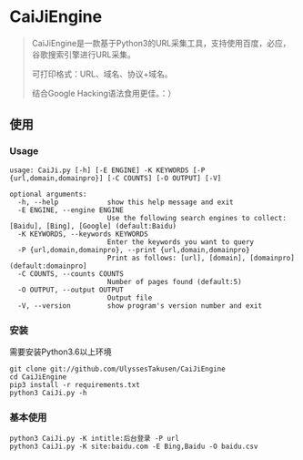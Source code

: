 # CaiJiEngine

> CaiJiEngine是一款基于Python3的URL采集工具，支持使用百度，必应，谷歌搜索引擎进行URL采集。
>
> 可打印格式：URL、域名、协议+域名。
>
> 结合Google Hacking语法食用更佳。：）

## 使用

### Usage

```
usage: CaiJi.py [-h] [-E ENGINE] -K KEYWORDS [-P {url,domain,domainpro}] [-C COUNTS] [-O OUTPUT] [-V]

optional arguments:
  -h, --help            show this help message and exit
  -E ENGINE, --engine ENGINE
                        Use the following search engines to collect: [Baidu], [Bing], [Google] (default:Baidu)
  -K KEYWORDS, --keywords KEYWORDS
                        Enter the keywords you want to query
  -P {url,domain,domainpro}, --print {url,domain,domainpro}
                        Print as follows: [url], [domain], [domainpro] (default:domainpro]
  -C COUNTS, --counts COUNTS
                        Number of pages found (default:5)
  -O OUTPUT, --output OUTPUT
                        Output file
  -V, --version         show program's version number and exit
```



### 安装

需要安装Python3.6以上环境

```
git clone git://github.com/UlyssesTakusen/CaiJiEngine
cd CaiJiEngine
pip3 install -r requirements.txt
python3 CaiJi.py -h
```



### 基本使用

```
python3 CaiJi.py -K intitle:后台登录 -P url 
python3 CaiJi.py -K site:baidu.com -E Bing,Baidu -O baidu.csv
```

